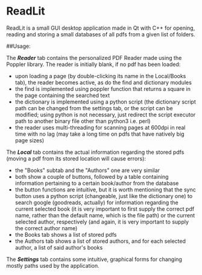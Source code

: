 # ReadLit

ReadLit is a small GUI desktop application made in Qt with C++ for opening, reading and storing a small databases of all pdfs from a given list of folders.

##Usage:

The **_Reader_** tab contains the personalized PDF Reader made using the Poppler library. The reader is initially blank, if no pdf has been loaded:
- upon loading a page (by double-clicking its name in the Local/Books tab), the reader becomes active, as do the find and dictionary modules
- the find is implemented using poppler function that returns a square in the page containing the searched text
- the dictionary is implemented using a python script (the dictionary script path can be changed from the settings tab, or the script can be modified; using python is not necessary, just redirect the script executor path to another binary file other than python3 i.e. perl)
- the reader uses multi-threading for scanning pages at 600dpi in real time with no lag (may take a long time on pdfs that have natively big page sizes)

The **_Local_** tab contains the actual information regarding the stored pdfs (moving a pdf from its stored location will cause errors):
- the "Books" subtab and the "Authors" one are very similar
- both show a couple of buttons, followed by a table containing information pertaining to a certain book/author from the database
- the button functions are intuitive, but it is worth mentioning that the sync button uses a python script (changeable, just like the dictionary one) to search google (goodreads, actually) for information regarding the current selected book (it is very important to first supply the correct pdf name, rather than the default name, which is the file path) or the current selected author, respectively (and again, it is very important to supply the correct author name)
- the Books tab shows a list of stored pdfs
- the Authors tab shows a list of stored authors, and for each selected author, a list of said author's books

The **_Settings_** tab contains some intuitive, graphical forms for changing mostly paths used by the application.
